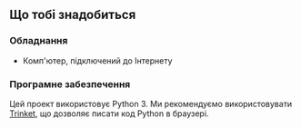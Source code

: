 ## Що тобі знадобиться

### Обладнання

+ Комп'ютер, підключений до Інтернету

### Програмне забезпечення

Цей проект використовує Python 3. Ми рекомендуємо використовувати [Trinket](https://trinket.io/), що дозволяє писати код Python в браузері.